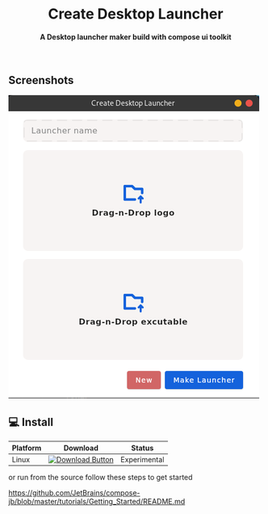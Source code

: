 <h1 align="center">Create Desktop Launcher


<br/>

<h4 align="center">A Desktop launcher maker build with compose ui toolkit</h4>

<br/>

## Screenshots

![](https://github.com/MotasemF/DesktopLauncher/raw/master/arts/screenshot.png)


## 💻 Install
  
| Platform | Download                                                     | Status       |
| -------- | ------------------------------------------------------------ | ------------ |
| Linux    | [![Download Button](https://img.shields.io/badge/linux-0.1.0-blue)](https://github.com/MotasemF/DesktopLauncher/releases) | Experimental |

or run from the source follow these steps to get started

https://github.com/JetBrains/compose-jb/blob/master/tutorials/Getting_Started/README.md
